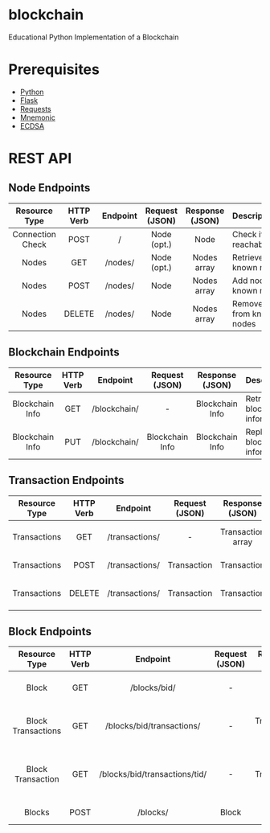# blockchain
Educational Python Implementation of a Blockchain

# Prerequisites
- [Python](https://www.python.org/)
- [Flask](https://flask.palletsprojects.com/)
- [Requests](https://docs.python-requests.org/)
- [Mnemonic](https://pypi.org/project/mnemonic/0.20/) 
- [ECDSA](https://pypi.org/project/ecdsa/)

# REST API

## Node Endpoints
| Resource Type       | HTTP Verb | Endpoint  | Request (JSON) | Response (JSON) |  Description                          |
| :----------------:  | :-----:   | :------:  | :-----------:  | :-----------:   |  :--------------------------------    |
| Connection Check    | POST      | /         | Node (opt.)    | Node            |  Check if node is reachable/online    |    
| Nodes               | GET       | /nodes/   | Node (opt.)    | Nodes array     |  Retrieve all known nodes             |
| Nodes               | POST      | /nodes/   | Node           | Nodes array     |  Add node to known nodes              |
| Nodes               | DELETE    | /nodes/   | Node           | Nodes array     |  Remove node from known nodes         |

## Blockchain Endpoints
| Resource Type       | HTTP Verb | Endpoint       | Request (JSON)    | Response (JSON)    |  Description                         |
| :----------------:  | :-----:   | :-----------:  | :---------------: | :--------------:   |  :--------------------------------   |
| Blockchain Info     | GET       | /blockchain/   | -                 | Blockchain Info    |  Retrieve blockchain information     |
| Blockchain Info     | PUT       | /blockchain/   | Blockchain Info   | Blockchain Info    |  Replace blockchain information      |

## Transaction Endpoints
| Resource Type     | HTTP Verb | Endpoint          | Request (JSON)    | Response (JSON)     |  Description                         |
| :--------------:  | :-----:   | :--------------:  | :---------------: | :----------------:  |  :--------------------------------   |
| Transactions      | GET       | /transactions/    | -                 | Transaction array   |  Retrieve unconfirmed transactions   |
| Transactions      | POST      | /transactions/    | Transaction       | Transaction         |  Post new transaction                |
| Transactions      | DELETE    | /transactions/    | Transaction       | Transaction         |  Cancel posted transaction           |

## Block Endpoints
| Resource Type       | HTTP Verb | Endpoint                        | Request (JSON)    | Response (JSON)    |  Description                                  |
| :-----------------: | :-----:   | :----------------------------:  | :---------------: | :--------------:   |  :-----------------------------------------   |
| Block               | GET       | /blocks/bid/                    | -                 | Block              |  Retrieve block by block id                   |
| Block Transactions  | GET       | /blocks/bid/transactions/       | -                 | Transaction array  |  Retrieve block transactions by block id      |
| Block Transaction   | GET       | /blocks/bid/transactions/tid/   | -                 | Transaction        |  Retrieve block transaction by bid-tid pair   |
| Blocks              | POST      | /blocks/                        | Block             | Block              |  Create new block                             |